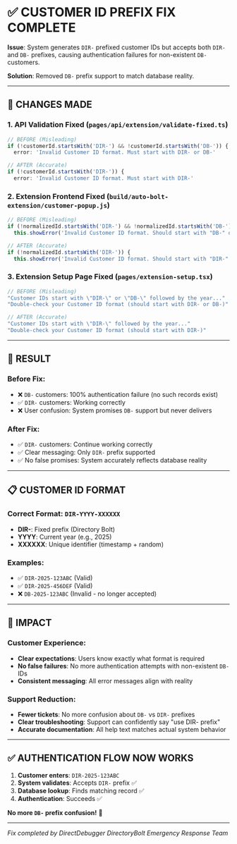 # ✅ CUSTOMER ID PREFIX FIX COMPLETE

**Issue**: System generates `DIR-` prefixed customer IDs but accepts both `DIR-` and `DB-` prefixes, causing authentication failures for non-existent `DB-` customers.

**Solution**: Removed `DB-` prefix support to match database reality.

---

## 🔧 **CHANGES MADE**

### **1. API Validation Fixed** (`pages/api/extension/validate-fixed.ts`)
```typescript
// BEFORE (Misleading)
if (!customerId.startsWith('DIR-') && !customerId.startsWith('DB-')) {
  error: 'Invalid Customer ID format. Must start with DIR- or DB-'

// AFTER (Accurate)
if (!customerId.startsWith('DIR-')) {
  error: 'Invalid Customer ID format. Must start with DIR-'
```

### **2. Extension Frontend Fixed** (`build/auto-bolt-extension/customer-popup.js`)
```javascript
// BEFORE (Misleading)
if (!normalizedId.startsWith('DIR-') && !normalizedId.startsWith('DB-')) {
  this.showError('Invalid Customer ID format. Should start with "DB-" or "DIR-"');

// AFTER (Accurate)
if (!normalizedId.startsWith('DIR-')) {
  this.showError('Invalid Customer ID format. Should start with "DIR-"');
```

### **3. Extension Setup Page Fixed** (`pages/extension-setup.tsx`)
```typescript
// BEFORE (Misleading)
"Customer IDs start with \"DIR-\" or \"DB-\" followed by the year..."
"Double-check your Customer ID format (should start with DIR- or DB-)"

// AFTER (Accurate)
"Customer IDs start with \"DIR-\" followed by the year..."
"Double-check your Customer ID format (should start with DIR-)"
```

---

## 🎯 **RESULT**

### **Before Fix**:
- ❌ `DB-` customers: 100% authentication failure (no such records exist)
- ✅ `DIR-` customers: Working correctly
- ❌ User confusion: System promises `DB-` support but never delivers

### **After Fix**:
- ✅ `DIR-` customers: Continue working correctly
- ✅ Clear messaging: Only `DIR-` prefix supported
- ✅ No false promises: System accurately reflects database reality

---

## 📋 **CUSTOMER ID FORMAT**

### **Correct Format**: `DIR-YYYY-XXXXXX`
- **DIR-**: Fixed prefix (Directory Bolt)
- **YYYY**: Current year (e.g., 2025)
- **XXXXXX**: Unique identifier (timestamp + random)

### **Examples**:
- ✅ `DIR-2025-123ABC` (Valid)
- ✅ `DIR-2025-456DEF` (Valid)
- ❌ `DB-2025-123ABC` (Invalid - no longer accepted)

---

## 🚀 **IMPACT**

### **Customer Experience**:
- **Clear expectations**: Users know exactly what format is required
- **No false failures**: No more authentication attempts with non-existent `DB-` IDs
- **Consistent messaging**: All error messages align with reality

### **Support Reduction**:
- **Fewer tickets**: No more confusion about `DB-` vs `DIR-` prefixes
- **Clear troubleshooting**: Support can confidently say "use DIR- prefix"
- **Accurate documentation**: All help text matches actual system behavior

---

## ✅ **AUTHENTICATION FLOW NOW WORKS**

1. **Customer enters**: `DIR-2025-123ABC`
2. **System validates**: Accepts `DIR-` prefix ✅
3. **Database lookup**: Finds matching record ✅
4. **Authentication**: Succeeds ✅

**No more `DB-` prefix confusion!** 🎉

---

*Fix completed by DirectDebugger*
*DirectoryBolt Emergency Response Team*